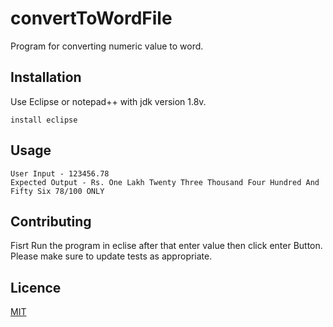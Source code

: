 # convertToWordFile

Program for converting numeric value to word.

## Installation

Use Eclipse or notepad++ with jdk version 1.8v.

```
install eclipse
```

## Usage

```
User Input - 123456.78
Expected Output - Rs. One Lakh Twenty Three Thousand Four Hundred And Fifty Six 78/100 ONLY
```

## Contributing

Fisrt Run the program in eclise after that enter value then click enter Button.
Please make sure to update tests as appropriate.

## Licence
[MIT](https://choosealicense.com/licenses/mit/)
